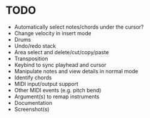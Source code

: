 # TODO

- Automatically select notes/chords under the cursor?
- Change velocity in insert mode
- Drums
- Undo/redo stack
- Area select and delete/cut/copy/paste
- Transposition
- Keybind to sync playhead and cursor
- Manipulate notes and view details in normal mode
- Identify chords
- MIDI input/output support
- Other MIDI events (e.g. pitch bend)
- Argument(s) to remap instruments
- Documentation
- Screenshot(s)
